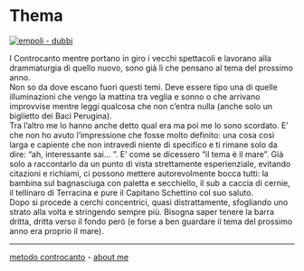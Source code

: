 # Thema  

[![](https://live.staticflickr.com/65535/51792857256_d1cc206803_c.jpg "empoli - dubbi")](https://flic.kr/s/aHBqjzwAJ2)   

I Controcanto mentre portano in giro i vecchi spettacoli e lavorano alla drammaturgia di quello nuovo, sono già lì che pensano al tema del prossimo anno.  
Non so da dove escano fuori questi temi. Deve essere tipo una di quelle illuminazioni che vengo la mattina tra veglia e sonno o che arrivano improvvise mentre leggi qualcosa che non c’entra nulla (anche solo un biglietto dei Baci Perugina).   
Tra l’altro me lo hanno anche detto qual era ma poi me lo sono scordato. E’ che non ho avuto l’impressione che fosse molto definito: una cosa così larga e capiente che non intravedi niente di specifico e ti rimane solo da dire: “ah, interessante sai... ”.  E’ come se dicessero “il tema è il mare”. Già solo a raccontarlo da un punto di vista strettamente esperienziale, evitando citazioni e richiami, ci possono mettere autorevolmente bocca tutti: la bambina sul bagnasciuga con paletta e secchiello, il sub a caccia di cernie, il tellinaro di Terracina e pure il Capitano Schettino col suo saluto.  
Dopo si procede a cerchi concentrici, quasi distrattamente, sfogliando uno strato alla volta e stringendo sempre più. Bisogna saper tenere la barra dritta, dritta verso il fondo però (e forse a ben guardare il tema del prossimo anno era proprio il mare).  
 
---   
[metodo controcanto](https://cacioman.github.io/controcanto000.html) - [about me](https://about.me/cacioman) 



